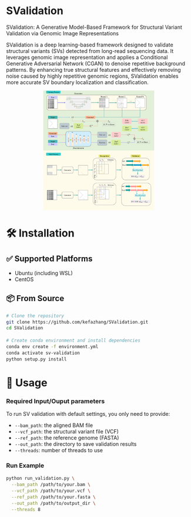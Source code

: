 # SValidation
SValidation: A Generative Model-Based Framework for Structural Variant Validation via Genomic Image Representations

SValidation is a deep learning-based framework designed to validate structural variants (SVs) detected from long-read sequencing data. It leverages genomic image representation and applies a Conditional Generative Adversarial Network (CGAN) to denoise repetitive background patterns. By enhancing true structural features and effectively removing noise caused by highly repetitive genomic regions, SValidation enables more accurate SV boundary localization and classification. 



<p align="center">
  <img src="fig1.png" alt="example" width="60%">
</p>



# 🛠 Installation

## ✅ Supported Platforms

- Ubuntu (including WSL)
- CentOS

## 📦 From Source

```bash
# Clone the repository
git clone https://github.com/kefazhang/SValidation.git
cd SValidation

# Create conda environment and install dependencies
conda env create -f environment.yml
conda activate sv-validation
python setup.py install
```

# 🚀 Usage

### Required Input/Ouput parameters

To run SV validation with default settings, you only need to provide:

- `--bam_path`: the aligned BAM file
- `--vcf_path`: the structural variant file (VCF)
- `--ref_path`: the reference genome (FASTA)
- `--out_path`: the directory to save validation results
- `--threads`: number of threads to use

### Run Example

```bash
python run_validation.py \
  --bam_path /path/to/your.bam \
  --vcf_path /path/to/your.vcf \
  --ref_path /path/to/your.fasta \
  --out_path /path/to/output_dir \
  --threads 8
```





